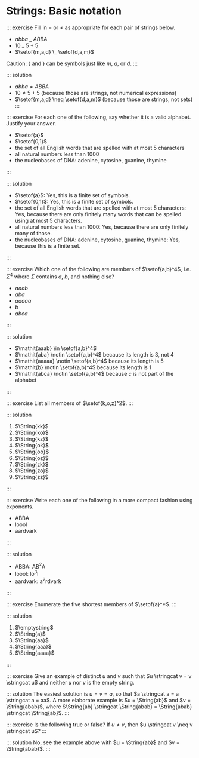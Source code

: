 # Strings: Basic notation

::: exercise
Fill in $=$ or $\neq$ as appropriate for each pair of strings below.

- $\mathit{abba}$ \_ $\mathit{ABBA}$
- $10$ \_ $5 + 5$
- $\setof{m,a,d} \_ \setof{d,a,m}$

Caution: $\{$ and $\}$ can be symbols just like $m$, $a$, or $d$.
:::

::: solution
- $\mathit{abba} \neq \mathit{ABBA}$
- $10 \neq 5 + 5$ (because those are strings, not numerical expressions)
- $\setof{m,a,d} \neq \setof{d,a,m}$ (because those are strings, not sets)
:::

::: exercise
For each one of the following, say whether it is a valid alphabet.
Justify your answer.

- $\setof{a}$
- $\setof{0,1}$
- the set of all English words that are spelled with at most 5 characters
- all natural numbers less than 1000
- the nucleobases of DNA: adenine, cytosine, guanine, thymine 

:::

::: solution

- $\setof{a}$: Yes, this is a finite set of symbols.
- $\setof{0,1}$: Yes, this is a finite set of symbols.
- the set of all English words that are spelled with at most 5 characters: Yes, because there are only finitely many words that can be spelled using at most 5 characters.
- all natural numbers less than 1000: Yes, because there are only finitely many of those.
- the nucleobases of DNA: adenine, cytosine, guanine, thymine: Yes, because this is a finite set. 

:::

::: exercise
Which one of the following are members of $\setof{a,b}^4$, i.e. $\Sigma^4$ where $\Sigma$ contains $a$, $b$, and nothing else?

- $\mathit{aaab}$
- $\mathit{aba}$
- $\mathit{aaaaa}$
- $\mathit{b}$
- $\mathit{abca}$

:::

::: solution

- $\mathit{aaab} \in \setof{a,b}^4$
- $\mathit{aba} \notin \setof{a,b}^4$ because its length is $3$, not $4$
- $\mathit{aaaaa} \notin \setof{a,b}^4$ because its length is $5$
- $\mathit{b} \notin \setof{a,b}^4$ because its length is $1$
- $\mathit{abca} \notin \setof{a,b}^4$ because $c$ is not part of the alphabet

:::

::: exercise
List all members of $\setof{k,o,z}^2$.
:::

::: solution

1. $\String{kk}$
1. $\String{ko}$
1. $\String{kz}$
1. $\String{ok}$
1. $\String{oo}$
1. $\String{oz}$
1. $\String{zk}$
1. $\String{zo}$
1. $\String{zz}$

:::

::: exercise
Write each one of the following in a more compact fashion using exponents.

- ABBA
- loool
- aardvark

:::

::: solution

- ABBA: AB$^2$A
- loool: lo$^3$l
- aardvark: a$^2$rdvark

:::

::: exercise
Enumerate the five shortest members of $\setof{a}^*$.
:::

::: solution

1. $\emptystring$
1. $\String{a}$
1. $\String{aa}$
1. $\String{aaa}$
1. $\String{aaaa}$

:::

::: exercise
Give an example of distinct $u$ and $v$ such that $u \stringcat v = v \stringcat u$ and neither $u$ nor $v$ is the empty string.

::: solution
The easiest solution is $u = v = a$, so that $a \stringcat a = a \stringcat a = aa$.
A more elaborate example is $u = \String{ab}$ and $v = \String{abab}$, where $\String{ab} \stringcat \String{abab} = \String{abab} \stringcat \String{ab}$.
:::

::: exercise
Is the following true or false?
If $u \neq v$, then $u \stringcat v \neq v \stringcat u$?
:::

::: solution
No, see the example above with $u = \String{ab}$ and $v = \String{abab}$.
:::
